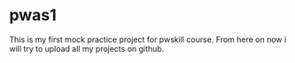 # pwas1
 This is my first mock practice project for pwskill course. From here on now i will try to upload all my projects on github.
